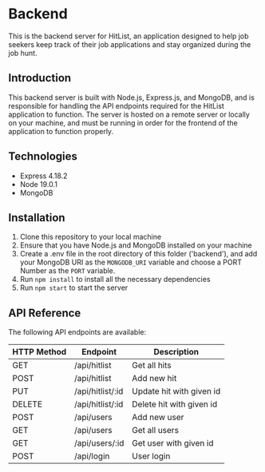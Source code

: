 # Backend

This is the backend server for HitList, an application designed to help job seekers keep track of their job applications and stay organized during the job hunt.

## Introduction

This backend server is built with Node.js, Express.js, and MongoDB, and is responsible for handling the API endpoints required for the HitList application to function. The server is hosted on a remote server or locally on your machine, and must be running in order for the frontend of the application to function properly.

## Technologies

* Express 4.18.2
* Node 19.0.1
* MongoDB

## Installation

1. Clone this repository to your local machine
2. Ensure that you have Node.js and MongoDB installed on your machine
3. Create a .env file in the root directory of this folder ('backend'), and add your MongoDB URI as the `MONGODB_URI` variable and choose a PORT Number as the `PORT` variable.
4. Run `npm install` to install all the necessary dependencies
5. Run `npm start` to start the server

## API Reference
The following API endpoints are available:

| HTTP Method | Endpoint | Description |
|-------------|----------|-------------|
| GET | /api/hitlist | Get all hits |
| POST | /api/hitlist | Add new hit |
| PUT | /api/hitlist/:id | Update hit with given id |
| DELETE | /api/hitlist/:id | Delete hit with given id |
| POST | /api/users | Add new user |
| GET | /api/users | Get all users |
| GET | /api/users/:id | Get user with given id |
| POST | /api/login | User login |

